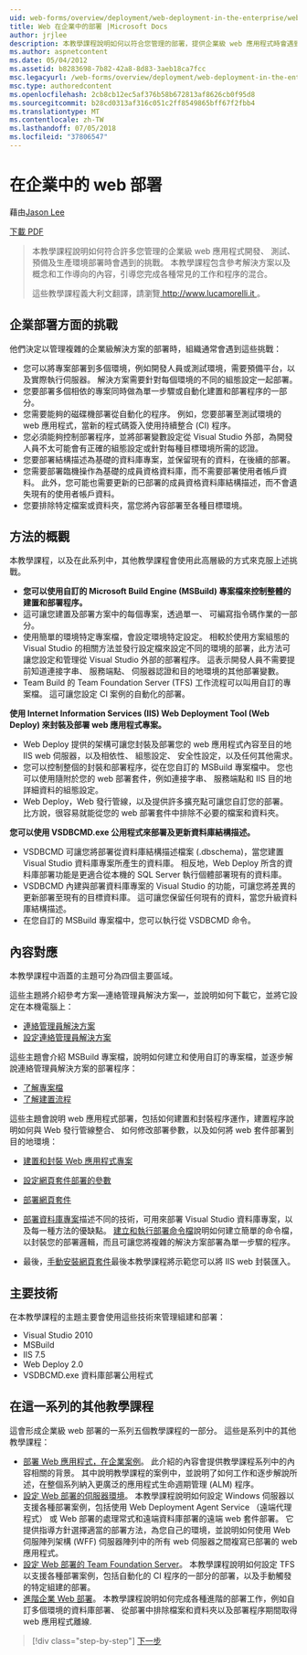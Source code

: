 ```yaml
---
uid: web-forms/overview/deployment/web-deployment-in-the-enterprise/web-deployment-in-the-enterprise
title: Web 在企業中的部署 |Microsoft Docs
author: jrjlee
description: 本教學課程說明如何以符合您管理的部署，提供企業級 web 應用程式時會遇到的挑戰的許多...
ms.author: aspnetcontent
ms.date: 05/04/2012
ms.assetid: b8283698-7b82-42a8-8d83-3aeb18ca7fcc
msc.legacyurl: /web-forms/overview/deployment/web-deployment-in-the-enterprise/web-deployment-in-the-enterprise
msc.type: authoredcontent
ms.openlocfilehash: 2cb8cb12ec5af376b58b672813af8626cb0f95d8
ms.sourcegitcommit: b28cd0313af316c051c2ff8549865bff67f2fbb4
ms.translationtype: MT
ms.contentlocale: zh-TW
ms.lasthandoff: 07/05/2018
ms.locfileid: "37806547"
---
```

<a name="web-deployment-in-the-enterprise"></a>在企業中的 web 部署
====================
藉由[Jason Lee](https://github.com/jrjlee)

[下載 PDF](https://msdnshared.blob.core.windows.net/media/MSDNBlogsFS/prod.evol.blogs.msdn.com/CommunityServer.Blogs.Components.WeblogFiles/00/00/00/63/56/8130.DeployingWebAppsInEnterpriseScenarios.pdf)

> 本教學課程說明如何符合許多您管理的企業級 web 應用程式開發、 測試、 預備及生產環境部署時會遇到的挑戰。 本教學課程包含參考解決方案以及概念和工作導向的內容，引導您完成各種常見的工作和程序的混合。
> 
> 這些教學課程義大利文翻譯，請瀏覽[ http://www.lucamorelli.it ](http://www.lucamorelli.it)。


## <a name="enterprise-deployment-challenges"></a>企業部署方面的挑戰

他們決定以管理複雜的企業級解決方案的部署時，組織通常會遇到這些挑戰：

- 您可以將專案部署到多個環境，例如開發人員或測試環境，需要預備平台，以及實際執行伺服器。 解決方案需要針對每個環境的不同的組態設定一起部署。
- 您要部署多個相依的專案同時做為單一步驟或自動化建置和部署程序的一部分。
- 您需要能夠的磁碟機部署從自動化的程序。 例如，您要部署至測試環境的 web 應用程式，當新的程式碼簽入使用持續整合 (CI) 程序。
- 您必須能夠控制部署程序，並將部署變數設定從 Visual Studio 外部，為開發人員不太可能會有正確的組態設定或針對每種目標環境所需的認證。
- 您要部署結構描述為基礎的資料庫專案，並保留現有的資料，在後續的部署。
- 您需要部署臨機操作為基礎的成員資格資料庫，而不需要部署使用者帳戶資料。 此外，您可能也需要更新的已部署的成員資格資料庫結構描述，而不會遺失現有的使用者帳戶資料。
- 您要排除特定檔案或資料夾，當您將內容部署至各種目標環境。

## <a name="overview-of-approach"></a>方法的概觀

本教學課程，以及在此系列中，其他教學課程會使用此高層級的方式來克服上述挑戰。

- **您可以使用自訂的 Microsoft Build Engine (MSBuild) 專案檔來控制整體的建置和部署程序。**
- 這可讓您建置及部署方案中的每個專案，透過單一、 可編寫指令碼作業的一部分。
- 使用簡單的環境特定專案檔，會設定環境特定設定。 相較於使用方案組態的 Visual Studio 的相關方法並發行設定檔來設定不同的環境的部署，此方法可讓您設定和管理從 Visual Studio 外部的部署程序。 這表示開發人員不需要提前知道連接字串、 服務端點、 伺服器認證和目的地環境的其他部署變數。
- Team Build 的 Team Foundation Server (TFS) 工作流程可以叫用自訂的專案檔。 這可讓您設定 CI 案例的自動化的部署。

**使用 Internet Information Services (IIS) Web Deployment Tool (Web Deploy) 來封裝及部署 web 應用程式專案。**

- Web Deploy 提供的架構可讓您封裝及部署您的 web 應用程式內容至目的地 IIS web 伺服器，以及相依性、 組態設定、 安全性設定，以及任何其他需求。
- 您可以控制整個的封裝和部署程序，從在您自訂的 MSBuild 專案檔中。 您也可以使用隨附於您的 web 部署套件，例如連接字串、 服務端點和 IIS 目的地詳細資料的組態設定。
- Web Deploy，Web 發行管線，以及提供許多擴充點可讓您自訂您的部署。 比方說，很容易就能從您的 web 部署套件中排除不必要的檔案和資料夾。

**您可以使用 VSDBCMD.exe 公用程式來部署及更新資料庫結構描述。**

- VSDBCMD 可讓您將部署從資料庫結構描述檔案 (.dbschema)，當您建置 Visual Studio 資料庫專案所產生的資料庫。 相反地，Web Deploy 所含的資料庫部署功能是更適合從本機的 SQL Server 執行個體部署現有的資料庫。
- VSDBCMD 內建與部署資料庫專案的 Visual Studio 的功能，可讓您將差異的更新部署至現有的目標資料庫。 這可讓您保留任何現有的資料，當您升級資料庫結構描述。
- 在您自訂的 MSBuild 專案檔中，您可以執行從 VSDBCMD 命令。

## <a name="content-map"></a>內容對應

本教學課程中涵蓋的主題可分為四個主要區域。

這些主題將介紹參考方案&#x2014;連絡管理員解決方案&#x2014;，並說明如何下載它，並將它設定在本機電腦上：

- [連絡管理員解決方案](the-contact-manager-solution.md)
- [設定連絡管理員解決方案](setting-up-the-contact-manager-solution.md)

這些主題會介紹 MSBuild 專案檔，說明如何建立和使用自訂的專案檔，並逐步解說連絡管理員解決方案的部署程序：

- [了解專案檔](understanding-the-project-file.md)
- [了解建置流程](understanding-the-build-process.md)

這些主題會說明 web 應用程式部署，包括如何建置和封裝程序運作，建置程序說明如何與 Web 發行管線整合、 如何修改部署參數，以及如何將 web 套件部署到目的地環境：

- [建置和封裝 Web 應用程式專案](building-and-packaging-web-application-projects.md)
- [設定網頁套件部署的參數](configuring-parameters-for-web-package-deployment.md)
- [部署網頁套件](deploying-web-packages.md)

- [部署資料庫專案](deploying-database-projects.md)描述不同的技術，可用來部署 Visual Studio 資料庫專案，以及每一種方法的優缺點。 [建立和執行部署命令檔](creating-and-running-a-deployment-command-file.md)說明如何建立簡單的命令檔，以封裝您的部署邏輯，而且可讓您將複雜的解決方案部署為單一步驟的程序。
- 最後，[手動安裝網頁套件](manually-installing-web-packages.md)最後本教學課程將示範您可以將 IIS web 封裝匯入。

## <a name="key-technologies"></a>主要技術

在本教學課程的主題主要會使用這些技術來管理組建和部署：

- Visual Studio 2010
- MSBuild
- IIS 7.5
- Web Deploy 2.0
- VSDBCMD.exe 資料庫部署公用程式

## <a name="other-tutorials-in-this-series"></a>在這一系列的其他教學課程

這會形成企業級 web 部署的一系列五個教學課程的一部分。 這些是系列中的其他教學課程：

- [部署 Web 應用程式，在企業案例](../deploying-web-applications-in-enterprise-scenarios/deploying-web-applications-in-enterprise-scenarios.md)。 此介紹的內容會提供教學課程系列中的內容相關的背景。 其中說明教學課程的案例中，並說明了如何工作和逐步解說所述，在整個系列納入更廣泛的應用程式生命週期管理 (ALM) 程序。
- [設定 Web 部署的伺服器環境](../configuring-server-environments-for-web-deployment/configuring-server-environments-for-web-deployment.md)。 本教學課程說明如何設定 Windows 伺服器以支援各種部署案例，包括使用 Web Deployment Agent Service （遠端代理程式） 或 Web 部署的處理常式和遠端資料庫部署的遠端 web 套件部署。 它提供指導方針選擇適當的部署方法，為您自己的環境，並說明如何使用 Web 伺服陣列架構 (WFF) 伺服器陣列中的所有 web 伺服器之間複寫已部署的 web 應用程式。
- [設定 Web 部署的 Team Foundation Server](../configuring-team-foundation-server-for-web-deployment/configuring-team-foundation-server-for-web-deployment.md)。 本教學課程說明如何設定 TFS 以支援各種部署案例，包括自動化的 CI 程序的一部分的部署，以及手動觸發的特定組建的部署。
- [進階企業 Web 部署](../advanced-enterprise-web-deployment/advanced-enterprise-web-deployment.md)。 本教學課程說明如何完成各種進階的部署工作，例如自訂多個環境的資料庫部署、 從部署中排除檔案和資料夾以及部署程序期間取得 web 應用程式離線.

> [!div class="step-by-step"]
> [下一步](the-contact-manager-solution.md)
